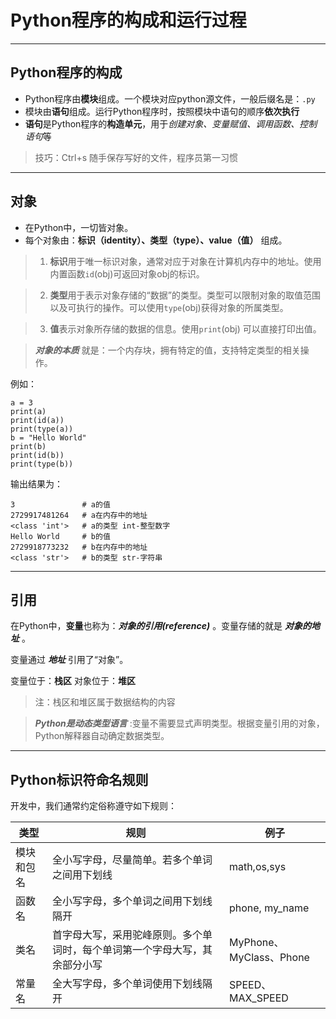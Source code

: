# Python程序的构成和运行过程
___
## Python程序的构成
- Python程序由**模块**组成。一个模块对应python源文件，一般后缀名是：`.py`
- 模块由**语句**组成。运行Python程序时，按照模块中语句的顺序**依次执行**
- **语句**是Python程序的**构造单元**，用于*创建对象、变量赋值、调用函数、控制语句*等

>技巧：Ctrl+s 随手保存写好的文件，程序员第一习惯

___
## 对象

- 在Python中，一切皆对象。
- 每个对象由：**标识（identity）、类型（type）、value（值）** 组成。

> 1. **标识**用于唯一标识对象，通常对应于对象在计算机内存中的地址。使用内置函数`id`(obj)可返回对象obj的标识。

> 2. **类型**用于表示对象存储的“数据”的类型。类型可以限制对象的取值范围以及可执行的操作。可以使用`type`(obj)获得对象的所属类型。

> 3. **值**表示对象所存储的数据的信息。使用`print`(obj) 可以直接打印出值。

> ***对象的本质*** 就是：一个内存块，拥有特定的值，支持特定类型的相关操作。

例如：

``` 
a = 3
print(a)
print(id(a))
print(type(a))
b = "Hello World"
print(b)
print(id(b))
print(type(b))
```

输出结果为：

``` 
3               # a的值
2729917481264   # a在内存中的地址
<class 'int'>   # a的类型 int-整型数字
Hello World     # b的值
2729918773232   # b在内存中的地址
<class 'str'>   # b的类型 str-字符串
```

___
## 引用

在Python中，**变量**也称为：***对象的引用(reference)*** 。变量存储的就是 ***对象的地址*** 。

变量通过 ***地址*** 引用了“对象”。

变量位于：**栈区**
对象位于：**堆区**

>注：栈区和堆区属于数据结构的内容

> ***Python是动态类型语言*** :变量不需要显式声明类型。根据变量引用的对象，Python解释器自动确定数据类型。
___

## Python标识符命名规则

开发中，我们通常约定俗称遵守如下规则：




|类型|规则|例子|
|----|-----|-----|
|模块和包名|全小写字母，尽量简单。若多个单词之间用下划线|math,os,sys|
|函数名|全小写字母，多个单词之间用下划线隔开|phone, my_name|
|类名|首字母大写，采用驼峰原则。多个单词时，每个单词第一个字母大写，其余部分小写|MyPhone、MyClass、Phone|
|常量名|全大写字母，多个单词使用下划线隔开|SPEED、MAX_SPEED|
